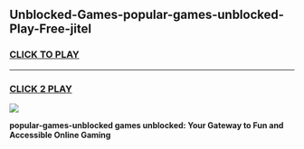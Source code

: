 
## Unblocked-Games-popular-games-unblocked-Play-Free-jitel
<h3>
<a href="https://premium76.site?title=popular-games-unblocked&ref=15A">CLICK TO PLAY</a></h3>
<hr>

<h3>
<a href="https://premium76.site?title=popular-games-unblocked&ref=15A">CLICK 2 PLAY</a>
  
</h3>

<a href="https://premium76.site?title=popular-games-unblocked&ref=15A"><img src="https://clearcache.store/games.png"></a>


**popular-games-unblocked games unblocked: Your Gateway to Fun and Accessible Online Gaming**

